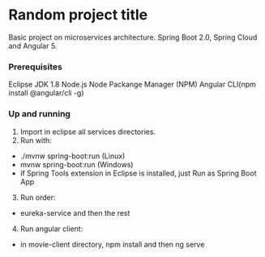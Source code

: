 # Random project title

Basic project on microservices architecture. Spring Boot 2.0, Spring Cloud and Angular 5.

### Prerequisites

Eclipse
JDK 1.8
Node.js
Node Packange Manager (NPM)
Angular CLI(npm install @angular/cli -g)

### Up and running

1. Import in eclipse all services directories.
2. Run with: 
  - ./mvnw spring-boot:run (Linux)
  - mvnw spring-boot:run (Windows)
  - if Spring Tools extension in Eclipse is installed, just Run as Spring Boot App
3. Run order:
  - eureka-service and then the rest
4. Run angular client:
  - in movie-client directory, npm install and then ng serve
